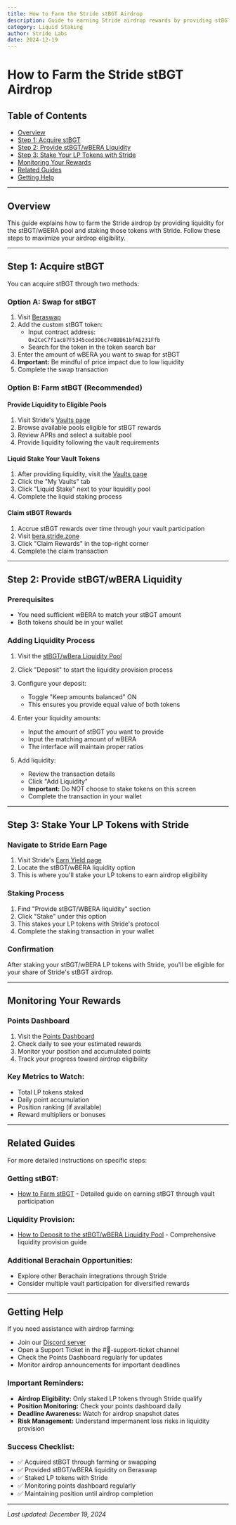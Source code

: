 ```yaml
---
title: How to Farm the Stride stBGT Airdrop
description: Guide to earning Stride airdrop rewards by providing stBGT/wBERA liquidity and staking with Stride
category: Liquid Staking
author: Stride Labs
date: 2024-12-19
---
```


# How to Farm the Stride stBGT Airdrop

## Table of Contents
- [Overview](#overview)
- [Step 1: Acquire stBGT](#step-1-acquire-stbgt)
- [Step 2: Provide stBGT/wBERA Liquidity](#step-2-provide-stbgtwbera-liquidity)
- [Step 3: Stake Your LP Tokens with Stride](#step-3-stake-your-lp-tokens-with-stride)
- [Monitoring Your Rewards](#monitoring-your-rewards)
- [Related Guides](#related-guides)
- [Getting Help](#getting-help)

---

## Overview

This guide explains how to farm the Stride airdrop by providing liquidity for the stBGT/wBERA pool and staking those tokens with Stride. Follow these steps to maximize your airdrop eligibility.

---

## Step 1: Acquire stBGT

You can acquire stBGT through two methods:

### Option A: Swap for stBGT

1. Visit [Beraswap](https://hub.berachain.com/swap/)
2. Add the custom stBGT token:
   - Input contract address: `0x2CeC7f1ac87F5345ced3D6c74BBB61bfAE231Ffb`
   - Search for the token in the token search bar
3. Enter the amount of wBERA you want to swap for stBGT
4. **Important:** Be mindful of price impact due to low liquidity
5. Complete the swap transaction

### Option B: Farm stBGT (Recommended)

#### Provide Liquidity to Eligible Pools
1. Visit Stride's [Vaults page](https://bera.stride.zone/vaults)
2. Browse available pools eligible for stBGT rewards
3. Review APRs and select a suitable pool
4. Provide liquidity following the vault requirements

#### Liquid Stake Your Vault Tokens
1. After providing liquidity, visit the [Vaults page](https://bera.stride.zone/vaults)
2. Click the "My Vaults" tab
3. Click "Liquid Stake" next to your liquidity pool
4. Complete the liquid staking process

#### Claim stBGT Rewards
1. Accrue stBGT rewards over time through your vault participation
2. Visit [bera.stride.zone](https://bera.stride.zone/)
3. Click "Claim Rewards" in the top-right corner
4. Complete the claim transaction

---

## Step 2: Provide stBGT/wBERA Liquidity

### Prerequisites
- You need sufficient wBERA to match your stBGT amount
- Both tokens should be in your wallet

### Adding Liquidity Process
1. Visit the [stBGT/wBera Liquidity Pool](https://hub.berachain.com/pools/0xb66d97c1de2bc2b61eef8ef9c761a87521df207d00020000000000000000005d/deposit/)

2. Click "Deposit" to start the liquidity provision process

3. Configure your deposit:
   - Toggle "Keep amounts balanced" ON
   - This ensures you provide equal value of both tokens

4. Enter your liquidity amounts:
   - Input the amount of stBGT you want to provide
   - Input the matching amount of wBERA
   - The interface will maintain proper ratios

5. Add liquidity:
   - Review the transaction details
   - Click "Add Liquidity"
   - **Important:** Do NOT choose to stake tokens on this screen
   - Complete the transaction in your wallet

---

## Step 3: Stake Your LP Tokens with Stride

### Navigate to Stride Earn Page
1. Visit Stride's [Earn Yield page](https://bera.stride.zone/earn)
2. Locate the stBGT/wBERA liquidity option
3. This is where you'll stake your LP tokens to earn airdrop eligibility

### Staking Process
1. Find "Provide stBGT/WBERA liquidity" section
2. Click "Stake" under this option
3. This stakes your LP tokens with Stride's protocol
4. Complete the staking transaction in your wallet

### Confirmation
After staking your stBGT/wBERA LP tokens with Stride, you'll be eligible for your share of Stride's stBGT airdrop.

---

## Monitoring Your Rewards

### Points Dashboard
1. Visit the [Points Dashboard](https://bera.stride.zone/points)
2. Check daily to see your estimated rewards
3. Monitor your position and accumulated points
4. Track your progress toward airdrop eligibility

### Key Metrics to Watch:
- Total LP tokens staked
- Daily point accumulation
- Position ranking (if available)
- Reward multipliers or bonuses

---

## Related Guides

For more detailed instructions on specific steps:

### Getting stBGT:
- [How to Farm stBGT](how-to-get-stbgt.md) - Detailed guide on earning stBGT through vault participation

### Liquidity Provision:
- [How to Deposit to the stBGT/wBERA Liquidity Pool](how-to-deposit-to-stbgtbera-liquidity-pool.md) - Comprehensive liquidity provision guide

### Additional Berachain Opportunities:
- Explore other Berachain integrations through Stride
- Consider multiple vault participation for diversified rewards

---

## Getting Help

If you need assistance with airdrop farming:

- Join our [Discord server](http://discord.gg/stride-zone)
- Open a Support Ticket in the #📩-support-ticket channel
- Check the Points Dashboard regularly for updates
- Monitor airdrop announcements for important deadlines

### Important Reminders:
- **Airdrop Eligibility:** Only staked LP tokens through Stride qualify
- **Position Monitoring:** Check your points dashboard daily
- **Deadline Awareness:** Watch for airdrop snapshot dates
- **Risk Management:** Understand impermanent loss risks in liquidity provision

### Success Checklist:
- ✅ Acquired stBGT through farming or swapping
- ✅ Provided stBGT/wBERA liquidity on Beraswap
- ✅ Staked LP tokens with Stride
- ✅ Monitoring points dashboard regularly
- ✅ Maintaining position until airdrop completion

---

*Last updated: December 19, 2024*